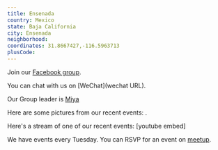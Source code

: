 ```yaml
---
title: Ensenada
country: Mexico
state: Baja California
city: Ensenada
neighborhood: 
coordinates: 31.8667427,-116.5963713
plusCode:
---
```

Join our [Facebook group](https://www.facebook.com/groups/free.code.camp.ensenada.mexico/).

You can chat with us on [WeChat](wechat URL).

Our Group leader is [Miya](freecodecamp.org/miya)

Here are some pictures from our recent events:
![]().

Here's a stream of one of our recent events:
[youtube embed]

We have events every Tuesday. You can RSVP for an event on [meetup](meetupurl).
